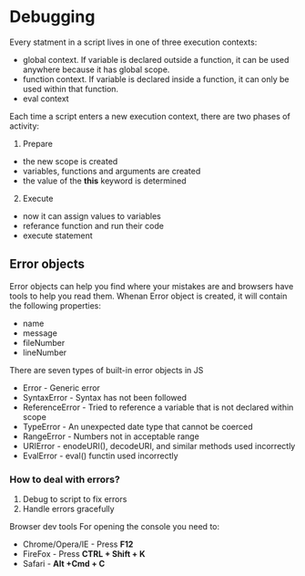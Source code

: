 # Debugging

Every statment in a script lives in one of three execution contexts:

- global context. If variable is declared outside a function, it can be used anywhere because it has global scope. 
- function context. If variable is declared inside a function, it can only be used within that function.
- eval context

Each time a script enters a new execution context, there are two phases of activity:

1. Prepare

- the new scope is created
- variables, functions and arguments are created
- the value of the **this** keyword is determined
 
2. Execute

- now it can assign values to variables
- referance function and run their code
- execute statement

## Error objects

Error objects can help you find where your mistakes are and browsers have tools to help you read them.
Whenan Error object is created, it will contain the following properties:

- name
- message
- fileNumber
- lineNumber

There are seven types of built-in error objects in JS

- Error - Generic error
- SyntaxError - Syntax has not been followed
- ReferenceError - Tried to reference a variable that is not declared within scope
- TypeError - An unexpected date type that cannot be coerced
- RangeError - Numbers not in acceptable range
- URIError - enodeURI(), decodeURI, and similar methods used incorrectly
- EvalError - eval() functin used incorrectly

### How to deal with errors?

1. Debug to script to fix errors
2. Handle errors gracefully

Browser dev tools
For opening the console you need to:

- Chrome/Opera/IE - Press **F12**
- FireFox - Press **CTRL + Shift + K**
- Safari - **Alt +Cmd + C**

